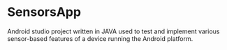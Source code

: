 # SensorsApp
Android studio project written in JAVA used to test and implement various sensor-based features of a device running the Android platform. 
